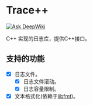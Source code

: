 # Trace++
[![Ask DeepWiki](https://deepwiki.com/badge.svg)](https://deepwiki.com/RealEffect/tracejj)

C++ 实现的日志库，提供C++接口。

## 支持的功能

- [x] 日志文件。
  - [x] 日志文件滚动。
  - [x] 日志容量限制。
- [x] 文本格式化(依赖于[libfmt](https://fmt.dev/))。
